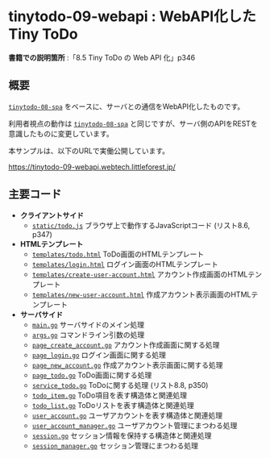 # tinytodo-09-webapi : WebAPI化したTiny ToDo

**書籍での説明箇所** :「8.5 Tiny ToDo の Web API 化」p346

## 概要

[`tinytodo-08-spa`](../tinytodo-08-spa) をベースに、サーバとの通信をWebAPI化したものです。

利用者視点の動作は [`tinytodo-08-spa`](../tinytodo-08-spa) と同じですが、サーバ側のAPIをRESTを意識したものに変更しています。

本サンプルは、以下のURLで実働公開しています。

https://tinytodo-09-webapi.webtech.littleforest.jp/

## 主要コード

- **クライアントサイド**
  - [`static/todo.js`](./static/todo.js) ブラウザ上で動作するJavaScriptコード (リスト8.6, p347)
- **HTMLテンプレート**
  - [`templates/todo.html`](./templates/todo.html) ToDo画面のHTMLテンプレート
  - [`templates/login.html`](./templates/login.html) ログイン画面のHTMLテンプレート
  - [`templates/create-user-account.html`](./templates/create-user-account.html) アカウント作成画面のHTMLテンプレート
  - [`templates/new-user-account.html`](./templates/new-user-account.html) 作成アカウント表示画面のHTMLテンプレート
- **サーバサイド**
  - [`main.go`](./main.go) サーバサイドのメイン処理
  - [`args.go`](./args.go) コマンドライン引数の処理
  - [`page_create_account.go`](./page_create_account.go) アカウント作成画面に関する処理
  - [`page_login.go`](./page_login.go) ログイン画面に関する処理
  - [`page_new_account.go`](./page_new_account.go) 作成アカウント表示画面に関する処理
  - [`page_todo.go`](./page_todo.go) ToDo画面に関する処理
  - [`service_todo.go`](./service_todo.go) ToDoに関する処理 (リスト8.8, p350)
  - [`todo_item.go`](./todo_item.go) ToDo項目を表す構造体と関連処理
  - [`todo_list.go`](./todo_list.go) ToDoリストを表す構造体と関連処理
  - [`user_account.go`](./user_account.go) ユーザアカウントを表す構造体と関連処理
  - [`user_account_manager.go`](./user_account_manager.go) ユーザアカウント管理にまつわる処理
  - [`session.go`](./session.go) セッション情報を保持する構造体と関連処理
  - [`session_manager.go`](./session_manager.go) セッション管理にまつわる処理
